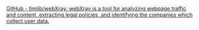
[GitHub - timlib/webXray: webXray is a tool for analyzing webpage traffic and content, extracting legal policies, and identifying the companies which collect user data.](https://github.com/timlib/webxray)
